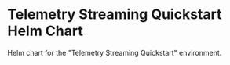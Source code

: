 # Telemetry Streaming Quickstart Helm Chart
Helm chart for the "Telemetry Streaming Quickstart" environment.